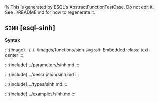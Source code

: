 % This is generated by ESQL's AbstractFunctionTestCase. Do not edit it. See ../README.md for how to regenerate it.

## `SINH` [esql-sinh]

**Syntax**

:::{image} ../../../images/functions/sinh.svg
:alt: Embedded
:class: text-center
:::


:::{include} ../parameters/sinh.md
:::

:::{include} ../description/sinh.md
:::

:::{include} ../types/sinh.md
:::

:::{include} ../examples/sinh.md
:::
